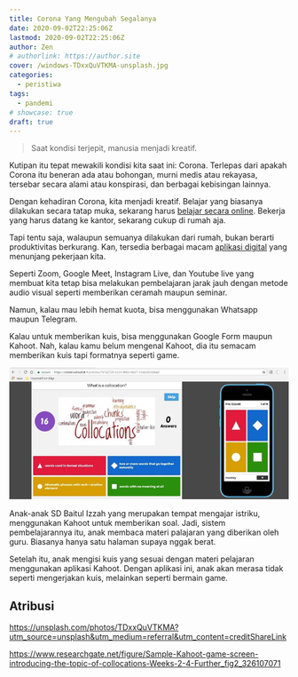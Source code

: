 ```yaml
---
title: Corona Yang Mengubah Segalanya
date: 2020-09-02T22:25:06Z
lastmod: 2020-09-02T22:25:06Z
author: Zen
# authorlink: https://author.site
cover: /windows-TDxxQuVTKMA-unsplash.jpg
categories:
  - peristiwa
tags:
  - pandemi
# showcase: true
draft: true
---
```


> Saat kondisi terjepit, manusia menjadi kreatif.

<!--more-->

Kutipan itu tepat mewakili kondisi kita saat ini: Corona. Terlepas dari apakah Corona itu beneran ada atau bohongan, murni medis atau rekayasa, tersebar secara alami atau konspirasi, dan berbagai kebisingan lainnya.

Dengan kehadiran Corona, kita menjadi kreatif. Belajar yang biasanya dilakukan secara tatap muka, sekarang harus [belajar secara online](https://nuhaklik.blogspot.com). Bekerja yang harus datang ke kantor, sekarang cukup di rumah aja.

Tapi tentu saja, walaupun semuanya dilakukan dari rumah, bukan berarti produktivitas berkurang. Kan, tersedia berbagai macam [aplikasi digital](https://www.sarieffendi.com) yang menunjang pekerjaan kita.

Seperti Zoom, Google Meet, Instagram Live, dan Youtube live yang membuat kita tetap bisa melakukan pembelajaran jarak jauh dengan metode audio visual seperti memberikan ceramah maupun seminar.

Namun, kalau mau lebih hemat kuota, bisa menggunakan Whatsapp maupun Telegram.

Kalau untuk memberikan kuis, bisa menggunakan Google Form maupun Kahoot. Nah, kalau kamu belum mengenal Kahoot, dia itu semacam memberikan kuis tapi formatnya seperti game.

![Inilah Kahoot](/Sample-Kahoot-game-screen-introducing-the-topic-of-collocations-Weeks-2-4-Further.png)

Anak-anak SD Baitul Izzah yang merupakan tempat mengajar istriku, menggunakan Kahoot untuk memberikan soal. Jadi, sistem pembelajarannya itu, anak membaca materi palajaran yang diberikan oleh guru. Biasanya hanya satu halaman supaya nggak berat.

Setelah itu, anak mengisi kuis yang sesuai dengan materi pelajaran menggunakan aplikasi Kahoot. Dengan aplikasi ini, anak akan merasa tidak seperti mengerjakan kuis, melainkan seperti bermain game.

## Atribusi

<https://unsplash.com/photos/TDxxQuVTKMA?utm_source=unsplash&utm_medium=referral&utm_content=creditShareLink>

<https://www.researchgate.net/figure/Sample-Kahoot-game-screen-introducing-the-topic-of-collocations-Weeks-2-4-Further_fig2_326107071>